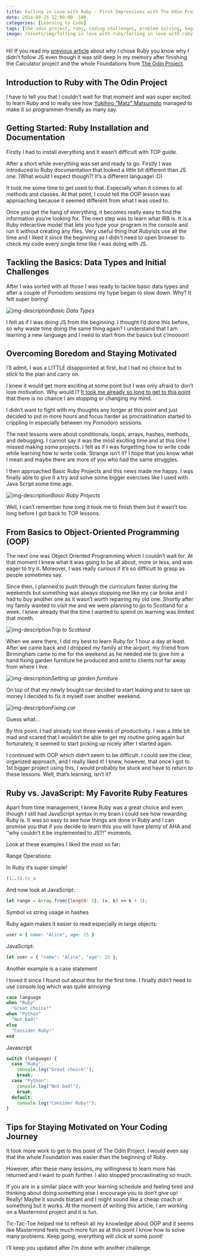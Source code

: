 ```yaml
---
title: Falling in Love with Ruby - First Impressions with The Odin Project
date: 2024-09-25 12:00:00 -500
categories: [Learning to Code]
tags: [the odin project, ruby, coding challenges, problem solving, beginner programmer, coding motivation]     # TAG names should always be lowercase
image: /assets/img/falling in love with ruby/falling in love with ruby.png
---
```


Hi! If you read my [previous article](https://codebyblazej.com/posts/from-real-estate-to-ruby/) about why I chose Ruby you know why I didn’t follow JS even though it was still deep in my memory after finishing the Calculator project and the whole Foundations from [The Odin Project](https://www.theodinproject.com/dashboard).

## Introduction to Ruby with The Odin Project

I have to tell you that I couldn’t wait for that moment and was super excited to learn Ruby and to really see how [Yukihiro "Matz" Matsumoto](https://en.wikipedia.org/wiki/Yukihiro_Matsumoto) managed to make it so programmer-friendly as many say.

## Getting Started: Ruby Installation and Documentation

Firstly I had to install everything and it wasn’t difficult with TOP guide. 

After a short while everything was set and ready to go. Firstly I was introduced to Ruby documentation that looked a little bit different than JS one. (What would I expect though?! It’s a different language! :D) 

It took me some time to get used to that. Especially when it comes to all methods and classes. At that point, I could tell the OOP lesson was approaching because it seemed different from what I was used to.

Once you get the hang of everything, it becomes really easy to find the information you're looking for. The next step was to learn what IRB is. It is a Ruby interactive model that lets you type your program in the console and run it without creating any files. Very useful thing that Rubyists use all the time and I liked it since the beginning as I didn't need to open browser to check my code every single time like I was doing with JS.

## Tackling the Basics: Data Types and Initial Challenges

After I was sorted with all those I was ready to tackle basic data types and after a couple of Pomodoro sessions my hype began to slow down. Why? It felt super boring!

![img-description](/assets/img/falling%20in%20love%20with%20ruby/basic%20data%20types.png)_Basic Data Types_

I felt as if I was doing JS from the beginning. I thought I’d done this before, so why waste time doing the same thing again? I understand that I am learning a new language and I need to start from the basics but c’moooon! 

## Overcoming Boredom and Staying Motivated

I’ll admit, I was a LITTLE disappointed at first, but I had no choice but to stick to the plan and carry on.

I knew it would get more exciting at some point but I was only afraid to don’t lose motivation. Why would I? [It took me already so long to get to this point](https://codebyblazej.com/posts/the-odin-project-experience/) that there is no chance I am stopping or changing my mind. 

I didn’t want to fight with my thoughts any longer at this point and just decided to put in more hours and focus harder as procrastination started to crippling in especially between my Pomodoro sessions.

The next lessons were about conditionals, loops, arrays, hashes, methods, and debugging. I cannot say it was the most exciting time and at this time I missed making some projects. I felt as if I was forgetting how to write code while learning how to write code. Strange isn’t it? I hope that you know what I mean and maybe there are more of you who had the same struggles. 

I then approached Basic Ruby Projects and this news made me happy. I was finally able to give it a try and solve some bigger exercises like I used with Java Script some time ago. 

![img-description](/assets/img/falling%20in%20love%20with%20ruby/basic%20ruby%20projects.png)_Basic Ruby Projects_

Well, I can’t remember how long it took me to finish them but it wasn’t too long before I got back to TOP lessons. 

## From Basics to Object-Oriented Programming (OOP)

The next one was Object Oriented Programming which I couldn’t wait for. At that moment I knew what it was going to be all about, more or less, and was eager to try it. Moreover, I was really curious if it’s so difficult to grasp as people sometimes say. 

Since then, I planned to push through the curriculum faster during the weekends but something was always stopping me like my car broke and I had to buy another one as it wasn’t worth repairing my old one. Shortly after my family wanted to visit me and we were planning to go to Scotland for a week. I knew already that the time I wanted to spend on learning was limited that month. 

![img-description](/assets/img/falling%20in%20love%20with%20ruby/trip%20to%20scotland.png)_Trip to Scotland_

When we were there, I did my best to learn Ruby for 1 hour a day at least. After we came back and I dropped my family at the airport, my friend from Birmingham came to me for the weekend as he needed me to give him a hand fixing garden furniture he produced and sold to clients not far away from where I live. 

![img-description](/assets/img/falling%20in%20love%20with%20ruby/helping%20friend.png)_Setting up garden furniture_

On top of that my newly bought car decided to start leaking and to save up money I decided to fix it myself over another weekend. 

![img-description](/assets/img/falling%20in%20love%20with%20ruby/fixing%20car.png)_Fixing car_

Guess what…

By this point, I had already lost three weeks of productivity. I was a little bit mad and scared that I wouldn’t be able to get my routine going again but fortunately, it seemed to start picking up nicely after I started again.

I continued with OOP which didn’t seem to be difficult. I could see the clear, organized approach, and I really liked it! I knew, however, that once I got to 1st bigger project using this, I would probably be stuck and have to return to these lessons. Well, that’s learning, isn’t it?

## Ruby vs. JavaScript: My Favorite Ruby Features

Apart from time management, I knew Ruby was a great choice and even though I still had JavaScript syntax in my brain I could see how rewarding Ruby is. It was so easy to see how things are done in Ruby and I can promise you that if you decide to learn this you will have plenty of AHA and ‘’why couldn’t it be implemented to JS?!” moments. 

Look at these examples I liked the most so far:

Range Operations:

In Ruby it’s super simple! 

```ruby
(1..5).to_a
```

And now look at JavaScript:

```javascript
let range = Array.from({length: 5}, (v, k) => k + 1);
```

Symbol vs string usage in hashes

Ruby again makes it easier to read especially in large objects:

```ruby
user = { name: "Alice", age: 25 }
```

JavaScript:

```javascript
let user = { "name": "Alice", "age": 25 };
```

Another example is a case statement

I loved it since I found out about this for the first time. I finally didn’t need to use console.log which was quite annoying 

```ruby
case language
when "Ruby"
  "Great choice!"
when "Python"
  "Not bad!"
else
  "Consider Ruby!"
end
```

Javascript

```javascript
switch (language) {
  case "Ruby":
    console.log("Great choice!");
    break;
  case "Python":
    console.log("Not bad!");
    break;
  default:
    console.log("Consider Ruby!");
}
```

## Tips for Staying Motivated on Your Coding Journey

It took more work to get to this point of The Odin Project. I would even say that the whole Foundation was easier than the beginning of Ruby. 

However, after these many lessons, my willingness to learn more has returned and I want to push further. I also stopped procrastinating so much. 

If you are in a similar place with your learning schedule and feeling tired and thinking about doing something else I encourage you to don’t give up! Really! Maybe it sounds blatant and I might sound like a cheap coach or something but it works. At the moment of writing this article, I am working on a Mastermind project and it is fun. 

Tic-Tac-Toe helped me to refresh all my knowledge about OOP and it seems like Mastermind feels much more fun as at this point I know how to solve many problems. Keep going, everything will click at some point!

I’ll keep you updated after I’m done with another challenge. 
